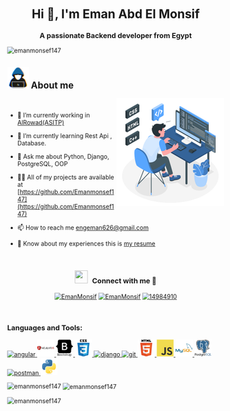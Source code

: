 <h1 align="center">Hi 👋, I'm Eman Abd El Monsif</h1>
<h3 align="center">A passionate Backend developer from Egypt</h3>

<p align="left"> <img src="https://komarev.com/ghpvc/?username=emanmonsef147&label=Profile%20views&color=0e75b6&style=flat" alt="emanmonsef147" /> </p>

## <picture><img src = "https://github.com/0xAbdulKhalid/0xAbdulKhalid/raw/main/assets/mdImages/about_me.gif" width = 50px></picture> **About me**

<picture> <img align="right" src="https://github.com/0xAbdulKhalid/0xAbdulKhalid/raw/main/assets/mdImages/programming.svg" width = 250px></picture>

<br>

- 🔭 I’m currently working in <a href="https://www.linkedin.com/company/alrowadit/" target="blank">AlRowad(ASITP)</a>

- 🌱 I’m currently learning Rest Api , Database.

- 💬 Ask me about Python, Django,  PostgreSQL, OOP

- 👨‍💻 All of my projects are available at [https://github.com/Emanmonsef147](https://github.com/Emanmonsef147)

- 📫 How to reach me engeman626@gmail.com

- 📄 Know about my experiences this is [my resume](https://drive.google.com/file/d/18_6HsyvveynP67sePZ9nn2ja28gAY913/view?usp=drive_link)

<br/>
<h3 align="center" > <img src="https://media.giphy.com/media/iY8CRBdQXODJSCERIr/giphy.gif" width="30" height="30" style="margin-right: 10px;">Connect with me 🤝 </h3>

<p align="center">
 <a target="_blank" href="https://github.com/Emanmonsef147">
		<img align="center" src="https://img.icons8.com/doodle/40/000000/github--v1.png" alt="EmanMonsif" height="30" width="40"/></a>
<a href="https://www.linkedin.com/in/emanmonsif/" target="_blank"><img align="center" src="https://raw.githubusercontent.com/rahuldkjain/github-profile-readme-generator/master/src/images/icons/Social/linked-in-alt.svg" alt="EmanMonsif" height="30" width="40" /></a>
<a href="https://stackoverflow.com/users/15550873/eng-eman" target="_blank"><img align="center" src="https://raw.githubusercontent.com/rahuldkjain/github-profile-readme-generator/master/src/images/icons/Social/stack-overflow.svg" alt="14984910" height="30" width="40" /></a>
</p>
<br>

<h3 align="left">Languages and Tools:</h3>
<p align="left"> <a href="https://angular.io" target="_blank" rel="noreferrer"> <img src="https://angular.io/assets/images/logos/angular/angular.svg" alt="angular" width="40" height="40"/> </a> <a href="https://angular.io" target="_blank" rel="noreferrer"> <img src="https://raw.githubusercontent.com/devicons/devicon/master/icons/angularjs/angularjs-original-wordmark.svg" alt="angularjs" width="40" height="40"/> </a> <a href="https://getbootstrap.com" target="_blank" rel="noreferrer"> <img src="https://raw.githubusercontent.com/devicons/devicon/master/icons/bootstrap/bootstrap-plain-wordmark.svg" alt="bootstrap" width="40" height="40"/> </a> <a href="https://www.w3schools.com/css/" target="_blank" rel="noreferrer"> <img src="https://raw.githubusercontent.com/devicons/devicon/master/icons/css3/css3-original-wordmark.svg" alt="css3" width="40" height="40"/> </a> <a href="https://www.djangoproject.com/" target="_blank" rel="noreferrer"> <img src="https://cdn.worldvectorlogo.com/logos/django.svg" alt="django" width="40" height="40"/> </a> <a href="https://git-scm.com/" target="_blank" rel="noreferrer"> <img src="https://www.vectorlogo.zone/logos/git-scm/git-scm-icon.svg" alt="git" width="40" height="40"/> </a> <a href="https://www.w3.org/html/" target="_blank" rel="noreferrer"> <img src="https://raw.githubusercontent.com/devicons/devicon/master/icons/html5/html5-original-wordmark.svg" alt="html5" width="40" height="40"/> </a> <a href="https://developer.mozilla.org/en-US/docs/Web/JavaScript" target="_blank" rel="noreferrer"> <img src="https://raw.githubusercontent.com/devicons/devicon/master/icons/javascript/javascript-original.svg" alt="javascript" width="40" height="40"/> </a> <a href="https://www.mysql.com/" target="_blank" rel="noreferrer"> <img src="https://raw.githubusercontent.com/devicons/devicon/master/icons/mysql/mysql-original-wordmark.svg" alt="mysql" width="40" height="40"/> </a> <a href="https://www.postgresql.org" target="_blank" rel="noreferrer"> <img src="https://raw.githubusercontent.com/devicons/devicon/master/icons/postgresql/postgresql-original-wordmark.svg" alt="postgresql" width="40" height="40"/> </a> <a href="https://postman.com" target="_blank" rel="noreferrer"> <img src="https://www.vectorlogo.zone/logos/getpostman/getpostman-icon.svg" alt="postman" width="40" height="40"/> </a> <a href="https://www.python.org" target="_blank" rel="noreferrer"> <img src="https://raw.githubusercontent.com/devicons/devicon/master/icons/python/python-original.svg" alt="python" width="40" height="40"/> </a> </p>

<p><img align="left" src="https://github-readme-stats.vercel.app/api/top-langs?username=emanmonsef147&show_icons=true&locale=en&layout=compact" alt="emanmonsef147" /></p>

<p>&nbsp;<img align="center" src="https://github-readme-stats.vercel.app/api?username=emanmonsef147&show_icons=true&locale=en" alt="emanmonsef147" /></p>

<p><img align="center" src="https://github-readme-streak-stats.herokuapp.com/?user=emanmonsef147&" alt="emanmonsef147" /></p>
